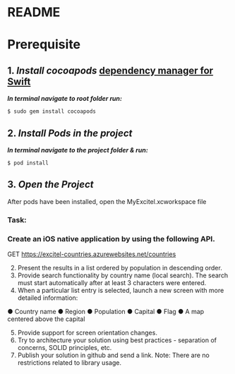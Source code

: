 # README #

# **Prerequisite**

## 1. ***Install cocoapods*** [dependency manager for Swift](https://guides.cocoapods.org/using/getting-started.html)

***In terminal navigate to root folder run:***

    $ sudo gem install cocoapods
    
## 2. ***Install Pods in the project***

***In terminal navigate to the project folder & run:***

    $ pod install
    
## 3. ***Open the Project*** 

After pods have been installed, open the MyExcitel.xcworkspace file


### Task: ###  
### Create an iOS native application by using the following API. ### 

GET
https://excitel-countries.azurewebsites.net/countries

2. Present the results in a list ordered by population in descending order.
3. Provide search functionality by country name (local search). The search must start
automatically after at least 3 characters were entered.
4. When a particular list entry is selected, launch a new screen with more detailed information:

● Country name
● Region
● Population
● Capital
● Flag
● A map centered above the capital

5. Provide support for screen orientation changes.
6. Try to architecture your solution using best practices - separation of concerns, SOLID
principles, etc.
7. Publish your solution in github and send a link.
Note: There are no restrictions related to library usage.
